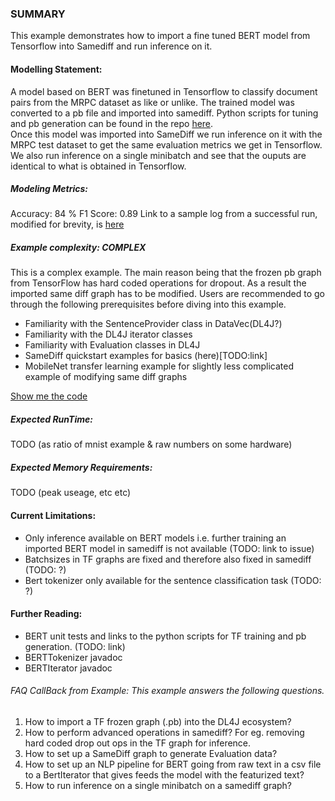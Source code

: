 ### SUMMARY
This example demonstrates how to import a fine tuned BERT model from Tensorflow into Samediff and run inference on it.

#### Modelling Statement:
A model based on BERT was finetuned in Tensorflow to classify document pairs from the MRPC dataset as like or unlike.
The trained model was converted to a pb file and imported into samediff. Python scripts for tuning and pb generation can be found in the repo [here](TODO:link).  
Once this model was imported into SameDiff we run inference on it with the MRPC test dataset to get the same evaluation metrics we get in Tensorflow.
We also run inference on a single minibatch and see that the ouputs are identical to what is obtained in Tensorflow.

##### Modeling Metrics:
Accuracy: 84 % 
F1 Score: 0.89
Link to a sample log from a successful run, modified for brevity, is [here](.BertInferenceExample.logout)

##### Example complexity: **COMPLEX**  
This is a complex example. The main reason being that the frozen pb graph from TensorFlow has hard coded operations for dropout.
As a result the imported same diff graph has to be modified. Users are recommended to go through the following prerequisites before diving into this example.  

- Familiarity with the SentenceProvider class in DataVec(DL4J?) 
- Familiarity with the DL4J iterator classes
- Familiarity with Evaluation classes in DL4J
- SameDiff quickstart examples for basics (here)[TODO:link]
- MobileNet transfer learning example for slightly less complicated example of modifying same diff graphs

[Show me the code](./BertInferenceExample.java)


##### Expected RunTime:
TODO (as ratio of mnist example & raw numbers on some hardware)

##### Expected Memory Requirements:
TODO (peak useage, etc etc)

#### Current Limitations:
* Only inference available on BERT models i.e. further training an imported BERT model in samediff is not available (TODO: link to issue)
* Batchsizes in TF graphs are fixed and therefore also fixed in samediff (TODO: ?)
* Bert tokenizer only available for the sentence classification task (TODO: ?)

#### Further Reading:
* BERT unit tests and links to the python scripts for TF training and pb generation. (TODO: link)
* BERTTokenizer javadoc
* BERTIterator javadoc

###### FAQ CallBack from Example: This example answers the following questions.
1) How to import a TF frozen graph (.pb) into the DL4J ecosystem?
2) How to perform advanced operations in samediff? For eg. removing hard coded drop out ops in the TF graph for inference.
3) How to set up a SameDiff graph to generate Evaluation data?
4) How to set up an NLP pipeline for BERT going from raw text in a csv file to a BertIterator that gives feeds the model with the featurized text?
5) How to run inference on a single minibatch on a samediff graph?
